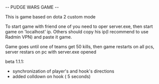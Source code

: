-- PUDGE WARS GAME --

This is game based on dota 2 custom mode

To start game with friend one of you need to oper server.exe, then start game on 'localhost' ip. Others should copy his ip(I recommend to use Radmin VPN) and paste it game. 

Game goes until one of teams get 50 kills, then game restarts on all pcs, server restars on pc with server.exe opened

beta 1.1.1:

* synchronization of player's and hook's directions
* added colldown on hook ( 5 seconds)